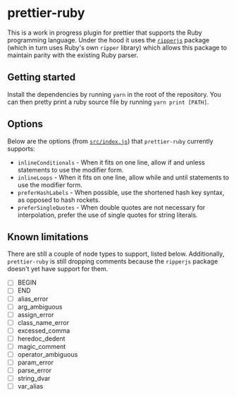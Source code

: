 # prettier-ruby

This is a work in progress plugin for prettier that supports the Ruby programming language. Under the hood it uses the [`ripperjs`](https://github.com/kddeisz/ripperjs) package (which in turn uses Ruby's own `ripper` library) which allows this package to maintain parity with the existing Ruby parser.

## Getting started

Install the dependencies by running `yarn` in the root of the repository. You can then pretty print a ruby source file by running `yarn print [PATH]`.

## Options

Below are the options (from [`src/index.js`](src/index.js)) that `prettier-ruby` currently supports:

* `inlineConditionals` - When it fits on one line, allow if and unless statements to use the modifier form.
* `inlineLoops` - When it fits on one line, allow while and until statements to use the modifier form.
* `preferHashLabels` - When possible, use the shortened hash key syntax, as opposed to hash rockets.
* `preferSingleQuotes` - When double quotes are not necessary for interpolation, prefer the use of single quotes for string literals.

## Known limitations

There are still a couple of node types to support, listed below. Additionally, `prettier-ruby` is still dropping comments because the `ripperjs` package doesn't yet have support for them.

- [ ] BEGIN
- [ ] END
- [ ] alias_error
- [ ] arg_ambiguous
- [ ] assign_error
- [ ] class_name_error
- [ ] excessed_comma
- [ ] heredoc_dedent
- [ ] magic_comment
- [ ] operator_ambiguous
- [ ] param_error
- [ ] parse_error
- [ ] string_dvar
- [ ] var_alias
